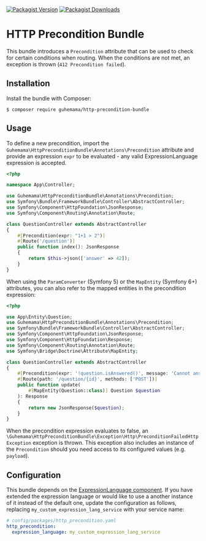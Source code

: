 [![Packagist Version](https://img.shields.io/packagist/v/guhemama/http-precondition-bundle)](https://packagist.org/packages/guhemama/http-precondition-bundle)
[![Packagist Downloads](https://img.shields.io/packagist/dm/guhemama/http-precondition-bundle)](https://packagist.org/packages/guhemama/http-precondition-bundle)

HTTP Precondition Bundle
================================
This bundle introduces a `Precondition` attribute that can be used
to check for certain conditions when routing. When the conditions are
not met, an exception is thrown (`412 Precondition failed`).

Installation
------------

Install the bundle with Composer: 
```
$ composer require guhemama/http-precondition-bundle
```

Usage
-----

To define a new precondition, import the `Guhemama\HttpPreconditionBundle\Annotations\Precondition`
attribute and provide an expression `expr` to be evaluated - any valid ExpressionLanguage expression is accepted.

```php
<?php

namespace App\Controller;

use Guhemama\HttpPreconditionBundle\Annotations\Precondition;
use Symfony\Bundle\FrameworkBundle\Controller\AbstractController;
use Symfony\Component\HttpFoundation\JsonResponse;
use Symfony\Component\Routing\Annotation\Route;

class QuestionController extends AbstractController
{
    #[Precondition(expr: "1+1 > 2")]
    #[Route('/question')]
    public function index(): JsonResponse
    {
        return $this->json(['answer' => 42]);
    }
}
```

When using the `ParamConverter` (Symfony 5) or the `MapEntity` (Symfony 6+) attributes,
you can also refer to the mapped entities in the precondition expression:

```php
<?php

use App\Entity\Question;
use Guhemama\HttpPreconditionBundle\Annotations\Precondition;
use Symfony\Bundle\FrameworkBundle\Controller\AbstractController;
use Symfony\Component\HttpFoundation\JsonResponse;
use Symfony\Component\HttpFoundation\Response;
use Symfony\Component\Routing\Annotation\Route;
use Symfony\Bridge\Doctrine\Attribute\MapEntity;

class QuestionController extends AbstractController
{
    #[Precondition(expr: '!question.isAnswered()', message: 'Cannot answer an already answered question.', payload: ['error' => 'QUESTION_ALREADY_ANSWERED'])]
    #[Route(path: '/question/{id}', methods: ['POST'])]
    public function update(
        #[MapEntity(Question::class)] Question $question
    ): Response
    {
        return new JsonResponse($question);
    }
}
```

When the precondition expression evaluates to false, an `\Guhemama\HttpPreconditionBundle\Exception\Http\PreconditionFailedHttpException` exception is thrown.
This exception also includes an instance of the `Precondition` should you need access to its configured values (e.g. `payload`). 

Configuration
-------------

This bundle depends on the [ExpressionLanguage component](https://github.com/symfony/expression-language).
If you have extended the expression language or would like to use
a another instance of it instead of the default one, update the configuration as follows, replacing
`my_custom_expression_lang_service` with your service name:

```yaml
# config/packages/http_precondition.yaml
http_precondition:
  expression_language: my_custom_expression_lang_service
```